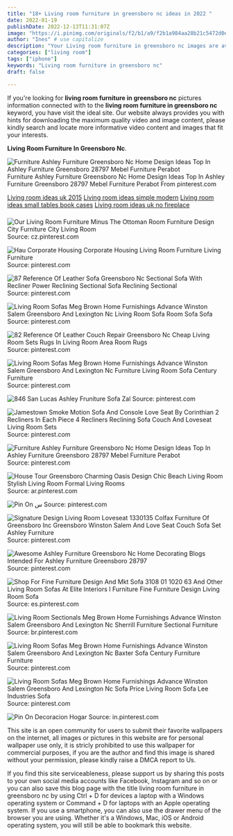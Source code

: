 ```yaml
---
title: "18+ Living room furniture in greensboro nc ideas in 2022 "
date: 2022-01-19
publishDate: 2022-12-13T11:31:07Z
image: "https://i.pinimg.com/originals/f2/b1/a9/f2b1a984aa28b21c5472d0ea8ba3753b.jpg"
author: "Ines" # use capitalize
description: "Your Living room furniture in greensboro nc images are available in this site. Living room furniture in greensboro nc are a topic that is being searched for and liked by netizens now. You can Download the Living room furniture in greensboro nc files here. Download all royalty-free vectors."
categories: ["living room"]
tags: ["iphone"]
keywords: "Living room furniture in greensboro nc"
draft: false

---
```


If you're looking for **living room furniture in greensboro nc** pictures information connected with to the **living room furniture in greensboro nc** keyword, you have visit the ideal  site.  Our website always  provides you with  hints  for downloading  the maximum  quality video and image  content, please kindly search and locate more informative video content and images  that fit your interests.

**Living Room Furniture In Greensboro Nc**. 

![Furniture Ashley Furniture Greensboro Nc Home Design Ideas Top In Ashley Furniture Greensboro 28797 Mebel Furniture Perabot](https://i.pinimg.com/originals/f0/f2/61/f0f261b196d72c33ab543ee05ea7b051.jpg "Furniture Ashley Furniture Greensboro Nc Home Design Ideas Top In Ashley Furniture Greensboro 28797 Mebel Furniture Perabot")
Furniture Ashley Furniture Greensboro Nc Home Design Ideas Top In Ashley Furniture Greensboro 28797 Mebel Furniture Perabot From pinterest.com

[Living room ideas uk 2015](/living-room-ideas-uk-2015/)
[Living room ideas simple modern](/living-room-ideas-simple-modern/)
[Living room ideas small tables book cases](/living-room-ideas-small-tables-book-cases/)
[Living room ideas uk no fireplace](/living-room-ideas-uk-no-fireplace/)



### 

 


![Our Living Room Furniture Minus The Ottoman Room Furniture Design City Furniture City Living Room](https://i.pinimg.com/originals/f2/06/8c/f2068c2ba162e15a493ef2fa300465d2.jpg "Our Living Room Furniture Minus The Ottoman Room Furniture Design City Furniture City Living Room")
Source: cz.pinterest.com

 

![Hau Corporate Housing Corporate Housing Living Room Furniture Living Furniture](https://i.pinimg.com/originals/63/b7/ef/63b7ef20669fef0f48fb5355e3f036f2.jpg "Hau Corporate Housing Corporate Housing Living Room Furniture Living Furniture")
Source: pinterest.com

 

![87 Reference Of Leather Sofa Greensboro Nc Sectional Sofa With Recliner Power Reclining Sectional Sofa Reclining Sectional](https://i.pinimg.com/originals/7e/9a/1a/7e9a1a4e924e473dea2f1edc02133e4e.jpg "87 Reference Of Leather Sofa Greensboro Nc Sectional Sofa With Recliner Power Reclining Sectional Sofa Reclining Sectional")
Source: pinterest.com

 

![Living Room Sofas Meg Brown Home Furnishings Advance Winston Salem Greensboro And Lexington Nc Living Room Sofa Room Sofa Sofa](https://i.pinimg.com/originals/9d/43/ba/9d43ba76fd1c5f8312209a718a4099dc.jpg "Living Room Sofas Meg Brown Home Furnishings Advance Winston Salem Greensboro And Lexington Nc Living Room Sofa Room Sofa Sofa")
Source: pinterest.com

 

![82 Reference Of Leather Couch Repair Greensboro Nc Cheap Living Room Sets Rugs In Living Room Area Room Rugs](https://i.pinimg.com/originals/17/1d/cb/171dcbb20314509382f9e767a89e3668.jpg "82 Reference Of Leather Couch Repair Greensboro Nc Cheap Living Room Sets Rugs In Living Room Area Room Rugs")
Source: pinterest.com

 

![Living Room Sofas Meg Brown Home Furnishings Advance Winston Salem Greensboro And Lexington Nc Furniture Living Room Sofa Century Furniture](https://i.pinimg.com/originals/f6/99/d2/f699d2660f4511f19cc301a8c75d8334.jpg "Living Room Sofas Meg Brown Home Furnishings Advance Winston Salem Greensboro And Lexington Nc Furniture Living Room Sofa Century Furniture")
Source: pinterest.com

 

![846 San Lucas Ashley Fruniture Sofa Zal](https://i.pinimg.com/originals/5d/88/e1/5d88e191efdf1ff5e6151ab5e12fe77e.jpg "846 San Lucas Ashley Fruniture Sofa Zal")
Source: pinterest.com

 

![Jamestown Smoke Motion Sofa And Console Love Seat By Corinthian 2 Recliners In Each Piece 4 Recliners Reclining Sofa Couch And Loveseat Living Room Sets](https://i.pinimg.com/originals/0e/30/d7/0e30d768a68ff973ae8fc753c55af78c.jpg "Jamestown Smoke Motion Sofa And Console Love Seat By Corinthian 2 Recliners In Each Piece 4 Recliners Reclining Sofa Couch And Loveseat Living Room Sets")
Source: pinterest.com

 

![Furniture Ashley Furniture Greensboro Nc Home Design Ideas Top In Ashley Furniture Greensboro 28797 Mebel Furniture Perabot](https://i.pinimg.com/originals/f0/f2/61/f0f261b196d72c33ab543ee05ea7b051.jpg "Furniture Ashley Furniture Greensboro Nc Home Design Ideas Top In Ashley Furniture Greensboro 28797 Mebel Furniture Perabot")
Source: pinterest.com

 

![House Tour Greensboro Charming Oasis Design Chic Beach Living Room Stylish Living Room Formal Living Rooms](https://i.pinimg.com/originals/8d/2a/a9/8d2aa96e35eb104644e2eac8797a1bf5.jpg "House Tour Greensboro Charming Oasis Design Chic Beach Living Room Stylish Living Room Formal Living Rooms")
Source: ar.pinterest.com

 

![Pin On س](https://i.pinimg.com/originals/e4/22/5a/e4225a441a68b8f3a341ccbee9e59a2a.jpg "Pin On س")
Source: pinterest.com

 

![Signature Design Living Room Loveseat 1330135 Colfax Furniture Of Greensboro Inc Greensboro Winston Salem And Love Seat Couch Sofa Set Ashley Furniture](https://i.pinimg.com/originals/59/7a/17/597a17688ac4f95794d627be70d71d21.jpg "Signature Design Living Room Loveseat 1330135 Colfax Furniture Of Greensboro Inc Greensboro Winston Salem And Love Seat Couch Sofa Set Ashley Furniture")
Source: pinterest.com

 

![Awesome Ashley Furniture Greensboro Nc Home Decorating Blogs Intended For Ashley Furniture Greensboro 28797](https://i.pinimg.com/originals/a7/48/9d/a7489dacad2929f3d3883c56f4e008e2.jpg "Awesome Ashley Furniture Greensboro Nc Home Decorating Blogs Intended For Ashley Furniture Greensboro 28797")
Source: pinterest.com

 

![Shop For Fine Furniture Design And Mkt Sofa 3108 01 1020 63 And Other Living Room Sofas At Elite Interiors I Furniture Fine Furniture Design Living Room Sofa](https://i.pinimg.com/originals/c4/61/b0/c461b082c8ed569b8d634f753b495e2a.jpg "Shop For Fine Furniture Design And Mkt Sofa 3108 01 1020 63 And Other Living Room Sofas At Elite Interiors I Furniture Fine Furniture Design Living Room Sofa")
Source: es.pinterest.com

 

![Living Room Sectionals Meg Brown Home Furnishings Advance Winston Salem Greensboro And Lexington Nc Sherrill Furniture Sectional Furniture](https://i.pinimg.com/originals/59/0e/4d/590e4df0ec443dbc0cf55c7602a9d5fa.jpg "Living Room Sectionals Meg Brown Home Furnishings Advance Winston Salem Greensboro And Lexington Nc Sherrill Furniture Sectional Furniture")
Source: br.pinterest.com

 

![Living Room Sofas Meg Brown Home Furnishings Advance Winston Salem Greensboro And Lexington Nc Baxter Sofa Century Furniture Furniture](https://i.pinimg.com/originals/d4/36/4a/d4364aab045e95b86b19836f8f76c971.jpg "Living Room Sofas Meg Brown Home Furnishings Advance Winston Salem Greensboro And Lexington Nc Baxter Sofa Century Furniture Furniture")
Source: pinterest.com

 

![Living Room Sofas Meg Brown Home Furnishings Advance Winston Salem Greensboro And Lexington Nc Sofa Price Living Room Sofa Lee Industries Sofa](https://i.pinimg.com/originals/51/f8/29/51f829bc4bfa4f72f09f8df7dbb04ac2.jpg "Living Room Sofas Meg Brown Home Furnishings Advance Winston Salem Greensboro And Lexington Nc Sofa Price Living Room Sofa Lee Industries Sofa")
Source: pinterest.com

 

![Pin On Decoracion Hogar](https://i.pinimg.com/originals/f2/b1/a9/f2b1a984aa28b21c5472d0ea8ba3753b.jpg "Pin On Decoracion Hogar")
Source: in.pinterest.com

 

This site is an open community for users to submit their favorite wallpapers on the internet, all images or pictures in this website are for personal wallpaper use only, it is stricly prohibited to use this wallpaper for commercial purposes, if you are the author and find this image is shared without your permission, please kindly raise a DMCA report to Us.

If you find this site serviceableness, please support us by sharing this posts to your own social media accounts like Facebook, Instagram and so on or you can also save this blog page with the title living room furniture in greensboro nc by using Ctrl + D for devices a laptop with a Windows operating system or Command + D for laptops with an Apple operating system. If you use a smartphone, you can also use the drawer menu of the browser you are using. Whether it's a Windows, Mac, iOS or Android operating system, you will still be able to bookmark this website.
